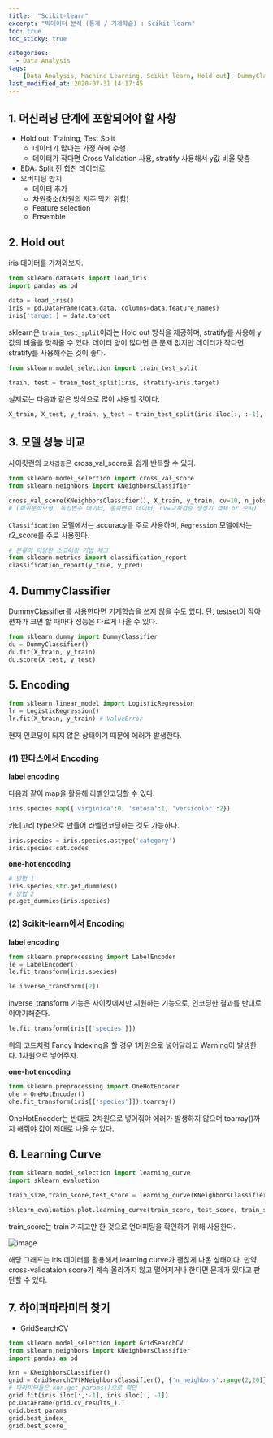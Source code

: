 ```yaml
---
title:  "Scikit-learn"
excerpt: "빅데이터 분석 (통계 / 기계학습) : Scikit-learn"
toc: true
toc_sticky: true

categories:
  - Data Analysis
tags:
  - [Data Analysis, Machine Learning, Scikit learn, Hold out], DummyClassifier, Encoding, Learning Curve, Hyperparameter]
last_modified_at: 2020-07-31 14:17:45
---
```



## 1. 머신러닝 단계에 포함되어야 할 사항
- Hold out: Training, Test Split
  - 데이터가 많다는 가정 하에 수행
  - 데이터가 작다면 Cross Validation 사용, stratify 사용해서 y값 비율 맞춤
- EDA: Split 전 합친 데이터로
- 오버피팅 방지
  - 데이터 추가
  - 차원축소(차원의 저주 막기 위함)
  - Feature selection
  - Ensemble

## 2. Hold out  

iris 데이터를 가져와보자.  

```py
from sklearn.datasets import load_iris
import pandas as pd

data = load_iris()
iris = pd.DataFrame(data.data, columns=data.feature_names)
iris['target'] = data.target
```  

sklearn은 `train_test_split`이라는 Hold out 방식을 제공하며, stratify를 사용해 y값의 비율을 맞춰줄 수 있다. 데이터 양이 많다면 큰 문제 없지만 데이터가 작다면 stratify를 사용해주는 것이 좋다.    

```py
from sklearn.model_selection import train_test_split

train, test = train_test_split(iris, stratify=iris.target)
```  

실제로는 다음과 같은 방식으로 많이 사용할 것이다.  

```py
X_train, X_test, y_train, y_test = train_test_split(iris.iloc[:, :-1], iris.iloc[:,-1])
```  

## 3. 모델 성능 비교

사이킷런의 `교차검증`은 cross_val_score로 쉽게 반복할 수 있다.  

```py
from sklearn.model_selection import cross_val_score
from sklearn.neighbors import KNeighborsClassifier

cross_val_score(KNeighborsClassifier(), X_train, y_train, cv=10, n_jobs=-1)
# (회귀분석모형, 독립변수 데이터, 종속변수 데이터, cv=교차검증 생성기 객체 or 숫자)
```  
`Classification` 모델에서는 accuracy를 주로 사용하며, `Regression` 모델에서는 r2_score를 주로 사용한다.  

```py
# 분류의 다양한 스코어링 기법 체크
from sklearn.metrics import classification_report
classification_report(y_true, y_pred)
```  

## 4. DummyClassifier
DummyClassifier를 사용한다면 기계학습을 쓰지 않을 수도 있다. 단, testset이 작아 편차가 크면 할 때마다 성능은 다르게 나올 수 있다.    

```py
from sklearn.dummy import DummyClassifier
du = DummyClassifier()
du.fit(X_train, y_train)
du.score(X_test, y_test)
```

## 5. Encoding
```py
from sklearn.linear_model import LogisticRegression
lr = LogisticRegression()
lr.fit(X_train, y_train) # ValueError
```  
현재 인코딩이 되지 않은 상태이기 때문에 에러가 발생한다.  

### (1) 판다스에서 Encoding  
**label encoding**   

다음과 같이 map을 활용해 라벨인코딩할 수 있다.  
```py
iris.species.map({'virginica':0, 'setosa':1, 'versicolor':2})
```  

카테고리 type으로 만들어 라벨인코딩하는 것도 가능하다.  

```py
iris.species = iris.species.astype('category')
iris.species.cat.codes
```  

**one-hot encoding**  
```py
# 방법 1
iris.species.str.get_dummies()
# 방법 2
pd.get_dummies(iris.species)
```  

### (2) Scikit-learn에서 Encoding  
**label encoding**
```py
from sklearn.preprocessing import LabelEncoder
le = LabelEncoder()
le.fit_transform(iris.species)

le.inverse_transform([2])
```
inverse_transform 기능은 사이킷에서만 지원하는 기능으로, 인코딩한 결과를 반대로 이야기해준다.  

```py
le.fit_transform(iris[['species']])
```  
위의 코드처럼 Fancy Indexing을 할 경우 1차원으로 넣어달라고 Warning이 발생한다. 1차원으로 넣어주자.  

**one-hot encoding**  

```py
from sklearn.preprocessing import OneHotEncoder
ohe = OneHotEncoder()
ohe.fit_transform(iris[['species']]).toarray()
```  
OneHotEncoder는 반대로 2차원으로 넣어줘야 에러가 발생하지 않으며 toarray()까지 해줘야 값이 제대로 나올 수 있다.  

## 6. Learning Curve

```py
from sklearn.model_selection import learning_curve
import sklearn_evaluation

train_size,train_score,test_score = learning_curve(KNeighborsClassifier(), iris.iloc[:, :-1], iris.species, cv=10)

sklearn_evaluation.plot.learning_curve(train_score, test_score, train_size)
```  
train_score는 train 가지고만 한 것으로 언더피팅을 확인하기 위해 사용한다.  

![image](https://user-images.githubusercontent.com/58713684/89260156-aca93500-d666-11ea-9c45-828a426d00ec.png)  

해당 그래프는 iris 데이터를 활용해서 learning curve가 괜찮게 나온 상태이다.  만약 cross-validataion score가 계속 올라가지 않고 떨어지거나 한다면 문제가 있다고 판단할 수 있다.  

## 7. 하이퍼파라미터 찾기
- GridSearchCV  

```py
from sklearn.model_selection import GridSearchCV
from sklearn.neighbors import KNeighborsClassifier
import pandas as pd

knn = KNeighborsClassifier()
grid = GridSearchCV(KNeighborsClassifier(), {'n_neighbors':range(2,20)}, cv=10)
# 파라미터들은 knn.get_params()으로 확인
grid.fit(iris.iloc[:,:-1], iris.iloc[:, -1])
pd.DataFrame(grid.cv_results_).T
grid.best_params_
grid.best_index_
grid.best_score_
```



